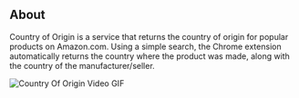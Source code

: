 ## About

Country of Origin is a service that returns the country of origin for popular products on Amazon.com. Using a simple search, the Chrome extension automatically returns the country where the product was made, along with the country of the manufacturer/seller.

![Country Of Origin Video GIF](https://user-images.githubusercontent.com/22303396/126881181-9e920912-7d9d-44fe-94d3-078c37049099.gif)

